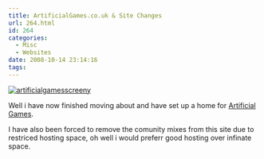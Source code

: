 ```yaml
---
title: ArtificialGames.co.uk & Site Changes
url: 264.html
id: 264
categories:
  - Misc
  - Websites
date: 2008-10-14 23:14:16
tags:
---
```


[![](https://mikecann.co.uk/wp-content/uploads/2008/10/artificialgamesscreeny.png "artificialgamesscreeny")](www.artificialgames.co.uk)

Well i have now finished moving about and have set up a home for [Artificial Games](https://www.artificialgames.co.uk).<!-- more -->

I have also been forced to remove the comunity mixes from this site due to restriced hosting space, oh well i would preferr good hosting over infinate space.
